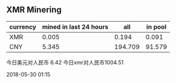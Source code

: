 ## XMR Minering

|currency|mined in last 24 hours|all|in pool|
|---|---|---|---|
|XMR|0.005|0.194|0.091|
|CNY|5.345|194.709|91.579|

今日美元对人民币 6.42	今日xmr对人民币1004.51


2018-05-30 01:15